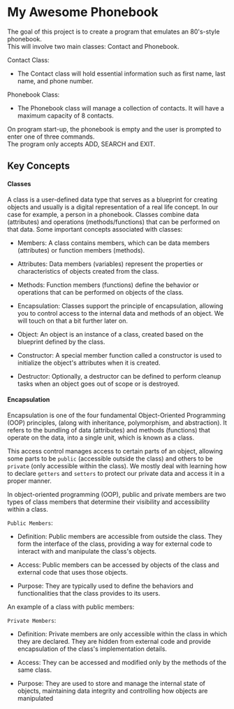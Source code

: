 # My Awesome Phonebook
The goal of this project is to create a program that emulates an 80's-style phonebook.  
This will involve two main classes: Contact and Phonebook.  

Contact Class:  
- The Contact class will hold essential information such as first name, last name, and phone number.

Phonebook Class:  
- The Phonebook class will manage a collection of contacts. It will have a maximum capacity of 8 contacts.

On program start-up, the phonebook is empty and the user is prompted to enter one
of three commands.  
The program only accepts ADD, SEARCH and EXIT.  

## Key Concepts
#### Classes
A class is a user-defined data type that serves as a blueprint for creating objects and usually is a digital representation of a real life concept.
In our case for example, a person in a phonebook. Classes combine data (attributes) and operations (methods/functions) that can be performed on that data.
Some important concepts associated with classes:
- Members: A class contains members, which can be data members (attributes) or function members (methods).

- Attributes: Data members (variables) represent the properties or characteristics of objects created from the class.

- Methods: Function members (functions) define the behavior or operations that can be performed on objects of the class.

- Encapsulation: Classes support the principle of encapsulation, allowing you to control access to the internal data and methods of an object. We will touch on that a bit further later on.

- Object: An object is an instance of a class, created based on the blueprint defined by the class.

- Constructor: A special member function called a constructor is used to initialize the object's attributes when it is created.

- Destructor: Optionally, a destructor can be defined to perform cleanup tasks when an object goes out of scope or is destroyed.

#### Encapsulation
Encapsulation is one of the four fundamental Object-Oriented Programming (OOP) principles, (along with inheritance, polymorphism, and abstraction).
It refers to the bundling of data (attributes) and methods (functions) that operate on the data, into a single unit, which is known as a class.

This access control manages access to certain parts of an object, allowing some parts to be `public` (accessible outside the class) and others to be `private` (only accessible within the class).
We mostly deal with learning how to declare `getters` and `setters` to protect our private data and access it in a proper manner.

In object-oriented programming (OOP), public and private members are two types of class members that determine their visibility and accessibility within a class.

`Public Members`:
- Definition: Public members are accessible from outside the class. They form the interface of the class, providing a way for external code to interact with and manipulate the class's objects.

- Access: Public members can be accessed by objects of the class and external code that uses those objects.

- Purpose: They are typically used to define the behaviors and functionalities that the class provides to its users.

An example of a class with public members:



`Private Members`:

- Definition: Private members are only accessible within the class in which they are declared. They are hidden from external code and provide encapsulation of the class's implementation details.

- Access: They can be accessed and modified only by the methods of the same class.

- Purpose: They are used to store and manage the internal state of objects, maintaining data integrity and controlling how objects are manipulated
